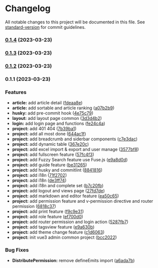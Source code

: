 # Changelog

All notable changes to this project will be documented in this file. See [standard-version](https://github.com/conventional-changelog/standard-version) for commit guidelines.

### [0.1.4](https://github.com/ishareme/vue3-admin-common/compare/v0.1.3...v0.1.4) (2023-03-23)

### [0.1.3](https://github.com/ishareme/vue3-admin-common/compare/v0.1.2...v0.1.3) (2023-03-23)

### [0.1.2](https://github.com/ishareme/vue3-admin-common/compare/v0.1.1...v0.1.2) (2023-03-23)

### 0.1.1 (2023-03-23)


### Features

* **article:** add article detail ([fdeaa8e](https://github.com/ishareme/vue3-admin-common/commit/fdeaa8ea6a5dcfe500113a7ea55d3019f7db4353))
* **article:** add sortable and article ranking ([a07b2b9](https://github.com/ishareme/vue3-admin-common/commit/a07b2b9143319fbea2a7962b1a4e526e5e2246e0))
* **husky:** add pre-commit hook ([4e75c79](https://github.com/ishareme/vue3-admin-common/commit/4e75c79f870e43834b1de1fb7f427ec98c72369a))
* **layout:** add layout page common ([3d3d4b2](https://github.com/ishareme/vue3-admin-common/commit/3d3d4b22f8491c296ffed5157abbeb9372cd42bc))
* **login:** add login page and functions ([fe24c4a](https://github.com/ishareme/vue3-admin-common/commit/fe24c4a963aebbf37e2e4f837a48e085e4f05982))
* **project:** add 401 404 ([7b39ba1](https://github.com/ishareme/vue3-admin-common/commit/7b39ba1a55ac5b562c04a50a77bac10e4730a315))
* **project:** add all most done ([644ac1f](https://github.com/ishareme/vue3-admin-common/commit/644ac1f84edffec8df5c504a536bbbbdb8e71c7e))
* **project:** add breadcrumb and  siderbar components ([c7e3dac](https://github.com/ishareme/vue3-admin-common/commit/c7e3dac58d5159b4daed6f30e071eef33eac506e))
* **project:** add dynamic table ([367e20c](https://github.com/ishareme/vue3-admin-common/commit/367e20c4183d48b10ed49cba55c9cac86a5d9e18))
* **project:** add excel import & export and user manage ([3577bf8](https://github.com/ishareme/vue3-admin-common/commit/3577bf82b04b37998eb7b6711623ca5e36807534))
* **project:** add fullscreen feature ([57fc4f3](https://github.com/ishareme/vue3-admin-common/commit/57fc4f3ee379d5bfafd455db3c7af767cbc66dd5))
* **project:** add Fuzzy Search feature use Fuse.js ([e9a8d0d](https://github.com/ishareme/vue3-admin-common/commit/e9a8d0dc61e2f029f9f4081d30f2049e6a540067))
* **project:** add guide feature ([be31265](https://github.com/ishareme/vue3-admin-common/commit/be3126561aa755b031b461e936dbe0e3a29cc796))
* **project:** add husky and commitlint ([8841816](https://github.com/ishareme/vue3-admin-common/commit/88418166380178845826b2304b839e37105576d6))
* **project:** add i18n ([71f2702](https://github.com/ishareme/vue3-admin-common/commit/71f2702a7d8ba496d7374a5aacbde94040934fb3))
* **project:** add i18n ([de3ff74](https://github.com/ishareme/vue3-admin-common/commit/de3ff74931adcd85c6ab86bf4c1af387cccbb412))
* **project:** add i18n and complete set ([b7c20fb](https://github.com/ishareme/vue3-admin-common/commit/b7c20fb708d8f55839e7c37d0244243a80f08055))
* **project:** add logout and views page ([27fd7de](https://github.com/ishareme/vue3-admin-common/commit/27fd7de06deb15abf9e1ffc76624f3291cb72acc))
* **project:** add markdown and editor feature ([ea50c65](https://github.com/ishareme/vue3-admin-common/commit/ea50c651afaf892ed223031100c400863428f39a))
* **project:** add permission feature and v-permission directive and router permission ([6818c37](https://github.com/ishareme/vue3-admin-common/commit/6818c373e9fd007b14562d5d457df5dcb40f7f50))
* **project:** add print feature ([f9c9e31](https://github.com/ishareme/vue3-admin-common/commit/f9c9e31c021c45b7a77028fd16fd41a126a08f7a))
* **project:** add role feature ([ef700d0](https://github.com/ishareme/vue3-admin-common/commit/ef700d0885ad233a07488ec389120ce2e6177862))
* **project:** add router permission and login action ([5287fb7](https://github.com/ishareme/vue3-admin-common/commit/5287fb7c8c9c65c544a175a8c315876416f5f072))
* **project:** add tagsview feature ([e9a630b](https://github.com/ishareme/vue3-admin-common/commit/e9a630b54e29808e585e6620a310f4265bcc259e))
* **project:** add theme change feature ([c1d6063](https://github.com/ishareme/vue3-admin-common/commit/c1d6063c0f92a2bf8fce8336963ff4d35cb48e8b))
* **project:** init vue3 admin common project ([bcc2022](https://github.com/ishareme/vue3-admin-common/commit/bcc202254c941ed86658904d43d10db5ffc1a235))


### Bug Fixes

* **DistributePermission:** remove defineEmits import ([a6ada7b](https://github.com/ishareme/vue3-admin-common/commit/a6ada7b7e478d8283c56d26e1a0effffeaee8e0a))
